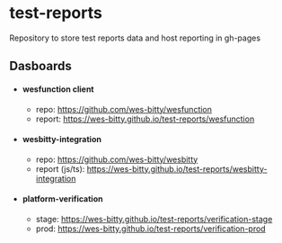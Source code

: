 # test-reports

Repository to store test reports data and host reporting in gh-pages

## Dasboards

- #### wesfunction client 
  - repo: https://github.com/wes-bitty/wesfunction
  - report: https://wes-bitty.github.io/test-reports/wesfunction

- #### wesbitty-integration
  - repo: https://github.com/wes-bitty/wesbitty
  - report (js/ts): https://wes-bitty.github.io/test-reports/wesbitty-integration

- #### platform-verification
  - stage: https://wes-bitty.github.io/test-reports/verification-stage
  - prod: https://wes-bitty.github.io/test-reports/verification-prod

